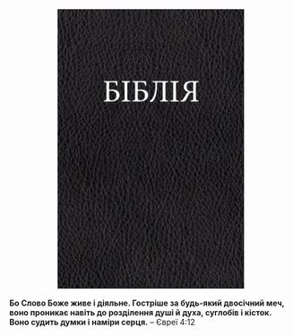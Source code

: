 <div align="center">
  <img src="./Cover.jpg" width=333 alt="Holy Bible cover image" />
</div>

**Бо Слово Боже живе і діяльне. Гостріше за будь-який двосічний меч, воно проникає навіть до розділення душі й духа, суглобів і кісток. Воно судить думки і наміри серця.**
– Євреї 4:12

